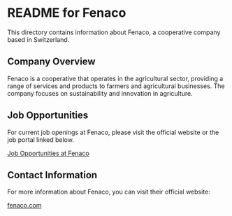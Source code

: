 # README for Fenaco

This directory contains information about Fenaco, a cooperative company based in Switzerland. 

## Company Overview

Fenaco is a cooperative that operates in the agricultural sector, providing a range of services and products to farmers and agricultural businesses. The company focuses on sustainability and innovation in agriculture.

## Job Opportunities

For current job openings at Fenaco, please visit the official website or the job portal linked below.

[Job Opportunities at Fenaco](https://www.fenaco.com/en/careers/job-vacancies)

## Contact Information

For more information about Fenaco, you can visit their official website:

[fenaco.com](https://www.fenaco.com)